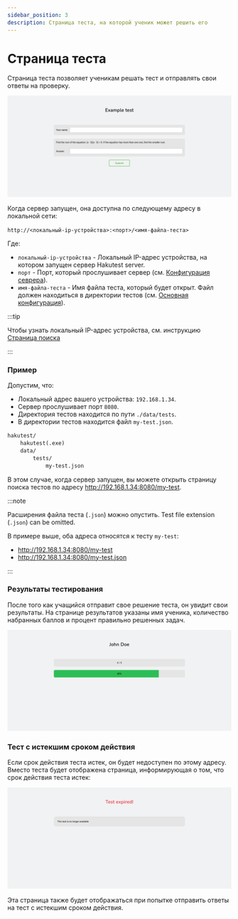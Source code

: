 ```yaml
---
sidebar_position: 3
description: Страница теста, на которой ученик может решить его
---
```


# Страница теста

Страница теста позволяет ученикам решать тест и отправлять свои ответы на проверку.

![Страница теста](./img/test-page.png)

Когда сервер запущен, она доступна по следующему адресу в локальной сети:

`http://<локальный-ip-устройства>:<порт>/<имя-файла-теста>`

Где:

-   `локальный-ip-устройства` - Локальный IP-адрес устройства, на котором запущен сервер Hakutest server.
-   `порт` - Порт, который прослушивает сервер (см. [Конфигурация севрера](/docs/configuration/server#port)).
-   `имя-файла-теста` - Имя файла теста, который будет открыт. Файл должен находиться в директории тестов (см. [Основная конфигурация](/docs/configuration/general#tests_directory)).

:::tip

Чтобы узнать локальный IP-адрес устройства, см. инструкцию [Страница поиска](/docs/app/search-page)

:::

### Пример

Допустим, что:

-   Локальный адрес вашего устройства: `192.168.1.34`.
-   Сервер прослушивает порт `8080`.
-   Директория тестов находится по пути `./data/tests`.
-   В директории тестов находится файл `my-test.json`.

```txt title='Структура папок'
hakutest/
    hakutest(.exe)
    data/
        tests/
            my-test.json
```

В этом случае, когда сервер запущен, вы можете открыть страницу поиска тестов по адресу http://192.168.1.34:8080/my-test.

:::note

Расширения файла теста (`.json`) можно опустить.
Test file extension (`.json`) can be omitted.

В примере выше, оба адреса относятся к тесту `my-test`:

-   http://192.168.1.34:8080/my-test
-   http://192.168.1.34:8080/my-test.json

:::

### Результаты тестирования

После того как учащийся отправит свое решение теста, он увидит свои результаты. На странице результатов указаны имя ученика, количество набранных баллов и процент правильно решенных задач.

![Страница результатов теста](./img/test-results.png)

### Тест с истекшим сроком действия

Если срок действия теста истек, он будет недоступен по этому адресу. Вместо теста будет отображена страница, информирующая о том, что срок действия теста истек:

![Страница теста с истекшим сроком](./img/test-expired-page.png)

Эта страница также будет отображаться при попытке отправить ответы на тест с истекшим сроком действия.
